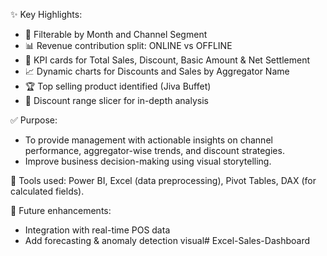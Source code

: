 ✨ Key Highlights:
- 📅 Filterable by Month and Channel Segment
- 📊 Revenue contribution split: ONLINE vs OFFLINE
- 💸 KPI cards for Total Sales, Discount, Basic Amount & Net Settlement
- 📈 Dynamic charts for Discounts and Sales by Aggregator Name
- 🏆 Top selling product identified (Jiva Buffet)
- 🔎 Discount range slicer for in-depth analysis

✅ Purpose:
- To provide management with actionable insights on channel performance, aggregator-wise trends, and discount strategies.
- Improve business decision-making using visual storytelling.

🧠 Tools used: Power BI, Excel (data preprocessing), Pivot Tables, DAX (for calculated fields).

📌 Future enhancements:
- Integration with real-time POS data
- Add forecasting & anomaly detection visual# Excel-Sales-Dashboard
